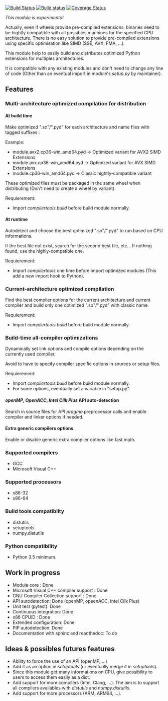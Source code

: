 [![Build Status](https://travis-ci.org/JGoutin/compilertools.svg?branch=master)](https://travis-ci.org/JGoutin/compilertools)
[![Build status](https://ci.appveyor.com/api/projects/status/khsf4rjrjo78xcmm?svg=true)](https://ci.appveyor.com/project/JGoutin/compilertools)
[![Coverage Status](https://coveralls.io/repos/github/JGoutin/compilertools/badge.svg?branch=master)](https://coveralls.io/github/JGoutin/compilertools?branch=master)

*This module is experimental*

Actually, even if wheels provide pre-compiled extensions, binaries need to be hightly compatible with all possibles machines for the specified CPU architecture.
There is no easy solution to provide pre-compiled extensions using specific optimisation like SIMD (SSE, AVX, FMA, ...).

This module help to easily build and distributes optimized Python extensions for multiples architectures.

It is compatible with any existing modules and don't need to change any line of code (Other than an eventual import in module's *setup.py* by maintainer).

## Features

### Multi-architecture optimized compilation for distribution

#### At build time

Make optimized ".so"/".pyd" for each architecture and name files with tagged suffixes : 

Example:
* module.avx2.cp36-win_amd64.pyd -> Optimized variant for AVX2 SIMD Extensions
* module.avx.cp36-win_amd64.pyd -> Optimized variant for AVX SIMD Extensions
* module.cp36-win_amd64.pyd -> Classic hightly-compatible variant

These optimized files must be packaged in the same wheel when distributing (Don't need to create a wheel by variant).

Requierement:
* Import *compilertools.build* before build module normally.

#### At runtime

Autodetect and choose the best optimized ".so"/".pyd" to run based on CPU informations.

If the best file not exist, search for the second best file, etc... If nothing found, use the highly-compatible one. 

Requierement:
* Import *compilertools* one time before import optimized modules (This add a new import hook to Python).

### Current-architecture optimized compilation

Find the best compiler options for the current architecture and current compiler and build only one optimized ".so"/".pyd" with classic name.

Requierement:
* Import *compilertools.build* before build module normally.

### Build-time all-compiler optimizations

Dynamically set link options and compile options depending on the currently used compiler.

Avoid to have to specify compiler specific options in sources or setup files.

Requierement:
* Import *compilertools.build* before build module normally.
* For some options, eventually set a variable in "setup.py".

#### *openMP*, *OpenACC*, *Intel Cilk Plus* API auto-detection

Search in source files for API *pragma* preprocessor calls and enable compiler and linker options if needed.

#### Extra generic compilers options

Enable or disable generic extra compiler options like fast math.

### Supported compilers

* GCC
* Microsoft Visual C++

### Supported processors

* x86-32
* x86-64

### Build tools compatiblity

* distutils
* setuptools
* numpy.distutils

### Python compatibility

* Python 3.5 minimum.

## Work in progress

* Module core : Done
* Microsoft Visual C++ compiler support : Done
* GNU Compiler Collection support : Done
* API autodetection: Done (openMP, opeenACC, Intel Cilk Plus)
* Unit test (pytest): Done
* Continuous integration: Done
* x86 CPUID : Done
* Extended configuration: Done
* PIP autodetection: Done
* Documentation with sphinx and readthedoc: To do

## Ideas & possibles futures features

* Ability to force the use of an API (openMP, ...)
* Add it as an option in *setuptools* (or eventually merge it in *setuptools*).
* Since this module get many informations on CPU, give possibility to users to access them easily as a dict.
* Add support for more compilers (Intel, Clang, ...). The aim is to support all compilers availables with *distutils* and *numpy.distutils*.
* Add support for more processors (ARM, ARM64, ...).
